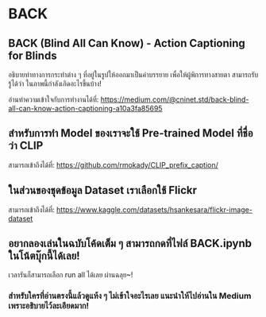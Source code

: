 # BACK
## BACK (Blind All Can Know) - Action Captioning for Blinds
อธิบายท่าทางการกระทำต่าง ๆ ที่อยู่ในรูปให้ออกมาเป็นคำบรรยาย เพื่อให้ผู้พิการทางสายตา สามารถรับรู้ได้ว่า ในภาพนี้กำลังเกิดอะไรขึ้นบ้าง!

อ่านทำความเข้าใจกับการทำงานได้ที่: https://medium.com/@cninet.std/back-blind-all-can-know-action-captioning-a10a3fa85695

## สำหรับการทำ Model ของเราจะใช้ Pre-trained Model ที่ชื่อว่า CLIP
สามารถเข้าถึงได้ที่: https://github.com/rmokady/CLIP_prefix_caption/

## ในส่วนของชุดข้อมูล Dataset เราเลือกใช้ Flickr
สามารถเข้าถึงได้ที่: https://www.kaggle.com/datasets/hsankesara/flickr-image-dataset

## อยากลองเล่นในฉบับโค้ดเต็ม ๆ สามารถกดที่ไฟล์ BACK.ipynb ในโน้ตบุ๊กนี้ได้เลย!
เวลารันก็สามารถเลือก run all ได้เลย ผ่านฉลุย~!

### สำหรับใครที่อ่านตรงนี้แล้วดูแห้ง ๆ ไม่เข้าใจอะไรเลย แนะนำให้ไปอ่านใน Medium เพราะอธิบายไว้ละเอียดมาก!
